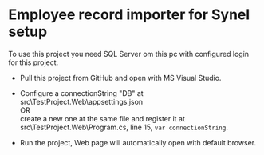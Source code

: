 # Employee record importer for Synel setup

To use this project you need SQL Server om this pc with configured login for this project.

- Pull this project from GitHub and open with MS Visual Studio.

- Configure a connectionString "DB" at src\TestProject.Web\appsettings.json <br>
OR<br>
create a new one at the same file and register it at src\TestProject.Web\Program.cs, line 15, <code>var connectionString</code>.

- Run the project, Web page will automatically open with default browser.